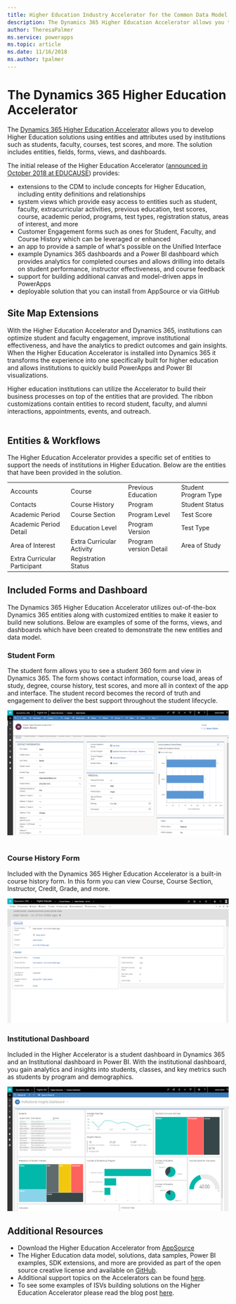 ```yaml
---
title: Higher Education Industry Accelerator for the Common Data Model | Microsoft Docs
description: The Dynamics 365 Higher Education Accelerator allows you to develop Higher Education solutions with extensions to the Common Data Model and out of box forms, views and dashboards.
author: TheresaPalmer
ms.service: powerapps
ms.topic: article
ms.date: 11/16/2018
ms.author: tpalmer
---
```


# The Dynamics 365 Higher Education Accelerator

The [Dynamics 365 Higher Education Accelerator](https://appsource.microsoft.com/en-us/product/dynamics-365/mshied.highereducationcommondatamodel?tab=Overview) allows you to develop Higher Education solutions using entities and attributes used by institutions such as students, faculty, courses, test scores, and more. The solution includes entities, fields, forms, views, and dashboards.

The initial release of the Higher Education Accelerator ([announced in October 2018 at EDUCAUSE](https://educationblog.microsoft.com/2018/10/transforming-higher-education-to-address-the-skills-gap/)) provides:
- extensions to the CDM to include concepts for Higher Education, including entity definitions and relationships 
- system views which provide easy access to entities such as student, faculty, extracurricular activities, previous education, test scores, course, academic period, programs, test types, registration status, areas of interest, and more
- Customer Engagement forms such as ones for Student, Faculty, and Course History which can be leveraged or enhanced
- an app to provide a sample of what's possible on the Unified Interface
- example Dynamics 365 dashboards and a Power BI dashboard which provides analytics for completed courses and allows drilling into details on student performance, instructor effectiveness, and course feedback
- support for building additional canvas and model-driven apps in PowerApps
- deployable solution that you can install from AppSource or via GitHub

## Site Map Extensions 
With the Higher Education Accelerator and Dynamics 365, institutions can optimize student and faculty engagement, improve institutional effectiveness, and have the analytics to predict outcomes and gain insights. When the Higher Education Accelerator is installed into Dynamics 365 it transforms the experience into one specifically built for higher education and allows institutions to quickly build PowerApps and Power BI visualizations. 

Higher education institutions can utilize the Accelerator to build their business processes on top of the entities that are provided. The ribbon customizations contain entities to record student, faculty, and alumni interactions, appointments, events, and outreach.  
               
## Entities & Workflows
The Higher Education Accelerator provides a specific set of entities to support the needs of institutions in Higher Education. Below are the entities that have been provided in the solution.

| | | | |
| ------- | -----------------|------------------| ------------|
|Accounts	|Course	|Previous Education	|Student Program Type|
|Contacts	|Course History	|Program	|Student Status|
|Academic Period	|Course Section	|Program Level	|Test Score|
|Academic Period Detail	|Education Level	|Program Version	|Test Type|
|Area of Interest	|Extra Curricular Activity|	Program version Detail	|Area of Study|
|Extra Curricular Participant	|Registration Status	|

## Included Forms and Dashboard
The Dynamics 365 Higher Education Accelerator utilizes out-of-the-box Dynamics 365 entities along with customized entities to make it easier to build new solutions. Below are examples of some of the forms, views, and dashboards which have been created to demonstrate the new entities and data model. 

### Student Form
The student form allows you to see a student 360 form and view in Dynamics 365. The form shows contact information, course load, areas of study, degree, course history, test scores, and more all in context of the app and interface. The student record becomes the record of truth and engagement to deliver the best support throughout the student lifecycle.

![Student form](media/hied-student.png)
                                               
### Course History Form
Included with the Dynamics 365 Higher Education Accelerator is a built-in course history form. In this form you can view Course, Course Section, Instructor, Credit, Grade, and more.    

![Course history form](media/hied-coursehistory.png) 
 
### Institutional Dashboard
Included in the Higher Accelerator is a student dashboard in Dynamics 365 and an Institutional dashboard in Power BI. With the institutional dashboard, you gain analytics and insights into students, classes, and key metrics such as students by program and demographics.  

![Institutional Dashboardw](media/hied-dashboard.png)
 
## Additional Resources
- Download the Higher Education Accelerator from [AppSource](https://appsource.microsoft.com/en-us/product/dynamics-365/mshied.highereducationcommondatamodel?tab=Overview) 
- The Higher Education data model, solutions, data samples, Power BI examples, SDK extensions, and more are provided as part of the open source creative license and available on [GitHub](https://github.com/Microsoft/Dynamics-365-Industry-Accelerators/tree/master/edu/samplecode/analytics). 
- Additional support topics on the Accelerators can be found [here](https://community.dynamics.com/365/b/dynamics365isvsuccess/archive/2018/08/01/dynamics-365-brings-industry-focus-through-the-microsoft-power-platform-and-solution-accelerators).
- To see some examples of ISVs building solutions on the Higher Education Accelerator please read the blog post [here](https://community.dynamics.com/365/b/dynamics365isvsuccess/archive/2018/10/30/early-isvs-building-on-the-new-higher-education-accelerator-and-the-microsoft-power-platform).

